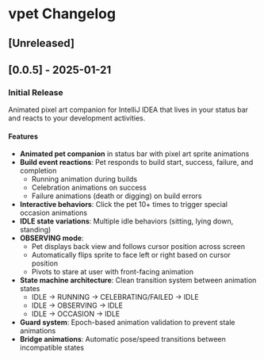 <!-- Keep a Changelog guide -> https://keepachangelog.com -->

# vpet Changelog

## [Unreleased]

## [0.0.5] - 2025-01-21

### Initial Release

Animated pixel art companion for IntelliJ IDEA that lives in your status bar and reacts to
your development activities.

#### Features

- **Animated pet companion** in status bar with pixel art sprite animations
- **Build event reactions**: Pet responds to build start, success, failure, and completion
    - Running animation during builds
    - Celebration animations on success
    - Failure animations (death or digging) on build errors
- **Interactive behaviors**: Click the pet 10+ times to trigger special occasion
  animations
- **IDLE state variations**: Multiple idle behaviors (sitting, lying down, standing)
- **OBSERVING mode**:
    - Pet displays back view and follows cursor position across screen
    - Automatically flips sprite to face left or right based on cursor position
    - Pivots to stare at user with front-facing animation
- **State machine architecture**: Clean transition system between animation states
    - IDLE → RUNNING → CELEBRATING/FAILED → IDLE
    - IDLE → OBSERVING → IDLE
    - IDLE → OCCASION → IDLE
- **Guard system**: Epoch-based animation validation to prevent stale animations
- **Bridge animations**: Automatic pose/speed transitions between incompatible states
